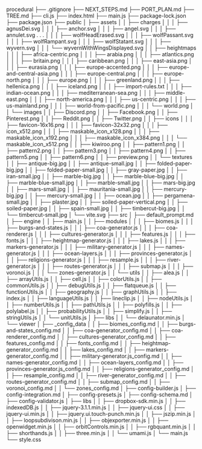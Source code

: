 procedural
├── .gitignore
├── NEXT_STEPS.md
├── PORT_PLAN.md
├── TREE.md
├── cli.js
├── index.html
├── main.js
├── package-lock.json
├── package.json
├── public
│   ├── assets
│   │   ├── charges
│   │   │   ├── agnusDei.svg
│   │   │   ├── anchor.svg
│   │   │   ├── angel.svg
│   │   │   ├── annulet.svg
.
.
.
│   │   │   ├── wolfHeadErased.svg
│   │   │   ├── wolfPassant.svg
│   │   │   ├── wolfRampant.svg
│   │   │   ├── wolfStatant.svg
│   │   │   ├── wyvern.svg
│   │   │   └── wyvernWithWingsDisplayed.svg
│   │   ├── heightmaps
│   │   │   ├── africa-centric.png
│   │   │   ├── arabia.png
│   │   │   ├── atlantics.png
│   │   │   ├── britain.png
│   │   │   ├── caribbean.png
│   │   │   ├── east-asia.png
│   │   │   ├── eurasia.png
│   │   │   ├── europe-accented.png
│   │   │   ├── europe-and-central-asia.png
│   │   │   ├── europe-central.png
│   │   │   ├── europe-north.png
│   │   │   ├── europe.png
│   │   │   ├── greenland.png
│   │   │   ├── hellenica.png
│   │   │   ├── iceland.png
│   │   │   ├── import-rules.txt
│   │   │   ├── indian-ocean.png
│   │   │   ├── mediterranean-sea.png
│   │   │   ├── middle-east.png
│   │   │   ├── north-america.png
│   │   │   ├── us-centric.png
│   │   │   ├── us-mainland.png
│   │   │   ├── world-from-pacific.png
│   │   │   └── world.png
│   │   └── images
│   │       ├── Discord.png
│   │       ├── Facebook.png
│   │       ├── Pinterest.png
│   │       ├── Reddit.png
│   │       ├── Twitter.png
│   │       ├── icons
│   │       │   ├── favicon-16x16.png
│   │       │   ├── favicon-32x32.png
│   │       │   ├── icon_x512.png
│   │       │   ├── maskable_icon_x128.png
│   │       │   ├── maskable_icon_x192.png
│   │       │   ├── maskable_icon_x384.png
│   │       │   └── maskable_icon_x512.png
│   │       ├── kiwiroo.png
│   │       ├── pattern1.png
│   │       ├── pattern2.png
│   │       ├── pattern3.png
│   │       ├── pattern4.png
│   │       ├── pattern5.png
│   │       ├── pattern6.png
│   │       ├── preview.png
│   │       └── textures
│   │           ├── antique-big.jpg
│   │           ├── antique-small.jpg
│   │           ├── folded-paper-big.jpg
│   │           ├── folded-paper-small.jpg
│   │           ├── gray-paper.jpg
│   │           ├── iran-small.jpg
│   │           ├── marble-big.jpg
│   │           ├── marble-blue-big.jpg
│   │           ├── marble-blue-small.jpg
│   │           ├── marble-small.jpg
│   │           ├── mars-big.jpg
│   │           ├── mars-small.jpg
│   │           ├── mauritania-small.jpg
│   │           ├── mercury-big.jpg
│   │           ├── mercury-small.jpg
│   │           ├── ocean.jpg
│   │           ├── pergamena-small.jpg
│   │           ├── plaster.jpg
│   │           ├── soiled-paper-vertical.png
│   │           ├── soiled-paper.jpg
│   │           ├── spain-small.jpg
│   │           ├── timbercut-big.jpg
│   │           └── timbercut-small.jpg
│   └── vite.svg
├── src
│   ├── default_prompt.md
│   ├── engine
│   │   ├── main.js
│   │   ├── modules
│   │   │   ├── biomes.js
│   │   │   ├── burgs-and-states.js
│   │   │   ├── coa-generator.js
│   │   │   ├── coa-renderer.js
│   │   │   ├── cultures-generator.js
│   │   │   ├── features.js
│   │   │   ├── fonts.js
│   │   │   ├── heightmap-generator.js
│   │   │   ├── lakes.js
│   │   │   ├── markers-generator.js
│   │   │   ├── military-generator.js
│   │   │   ├── names-generator.js
│   │   │   ├── ocean-layers.js
│   │   │   ├── provinces-generator.js
│   │   │   ├── religions-generator.js
│   │   │   ├── resample.js
│   │   │   ├── river-generator.js
│   │   │   ├── routes-generator.js
│   │   │   ├── submap.js
│   │   │   ├── voronoi.js
│   │   │   └── zones-generator.js
│   │   └── utils
│   │       ├── alea.js
│   │       ├── arrayUtils.js
│   │       ├── cell.js
│   │       ├── colorUtils.js
│   │       ├── commonUtils.js
│   │       ├── debugUtils.js
│   │       ├── flatqueue.js
│   │       ├── functionUtils.js
│   │       ├── geography.js
│   │       ├── graphUtils.js
│   │       ├── index.js
│   │       ├── languageUtils.js
│   │       ├── lineclip.js
│   │       ├── nodeUtils.js
│   │       ├── numberUtils.js
│   │       ├── pathUtils.js
│   │       ├── polyfills.js
│   │       ├── polylabel.js
│   │       ├── probabilityUtils.js
│   │       ├── simplify.js
│   │       ├── stringUtils.js
│   │       └── unitUtils.js
│   ├── libs
│   │   └── delaunator.min.js
│   └── viewer
│       ├── _config_data
│       │   ├── biomes_config.md
│       │   ├── burgs-and-states_config.md
│       │   ├── coa-generator_config.md
│       │   ├── coa-renderer_config.md
│       │   ├── cultures-generator_config.md
│       │   ├── features_config.md
│       │   ├── fonts_config.md
│       │   ├── heightmap-generator_config.md
│       │   ├── lakes_config.md
│       │   ├── markers-generator_config.md
│       │   ├── military-generator.js_config.md
│       │   ├── names-generator_config.md
│       │   ├── ocean-layers_config.md
│       │   ├── provinces-generator.js_config.md
│       │   ├── religions-generator_config.md
│       │   ├── resample_config.md
│       │   ├── river-generator_config.md
│       │   ├── routes-generator_config.md
│       │   ├── submap_config.md
│       │   ├── voronoi_config.md
│       │   └── zones_config.md
│       ├── config-builder.js
│       ├── config-integration.md
│       ├── config-presets.js
│       ├── config-schema.md
│       ├── config-validator.js
│       ├── libs
│       │   ├── dropbox-sdk.min.js
│       │   ├── indexedDB.js
│       │   ├── jquery-3.1.1.min.js
│       │   ├── jquery-ui.css
│       │   ├── jquery-ui.min.js
│       │   ├── jquery.ui.touch-punch.min.js
│       │   ├── jszip.min.js
│       │   ├── loopsubdivison.min.js
│       │   ├── objexporter.min.js
│       │   ├── openwidget.min.js
│       │   ├── orbitControls.min.js
│       │   ├── rgbquant.min.js
│       │   ├── shorthands.js
│       │   ├── three.min.js
│       │   └── umami.js
│       └── main.js
└── style.css
